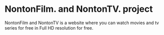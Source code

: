 # NontonFilm. and NontonTV. project

NontonFilm and NontonTV is a website where you can watch movies and tv series for free in Full HD resolution for free.
